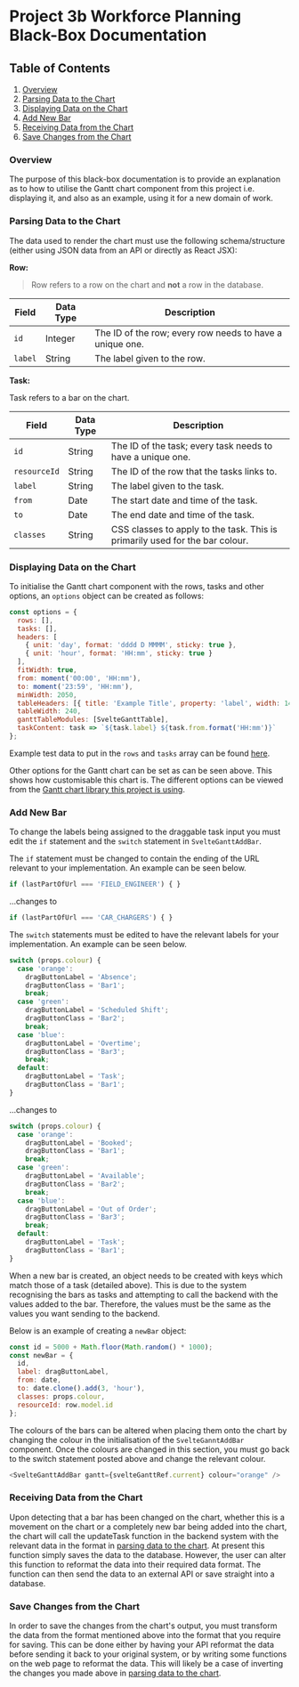 # Project 3b Workforce Planning Black-Box Documentation

## Table of Contents

1. [Overview](#overview)
2. [Parsing Data to the Chart](#parsing-data-to-the-chart)
3. [Displaying Data on the Chart](#displaying-data-on-the-chart)
4. [Add New Bar](#add-new-bar)
5. [Receiving Data from the Chart](#receiving-data-from-the-chart)
6. [Save Changes from the Chart](#save-changes-from-the-chart)

### Overview

The purpose of this black-box documentation is to provide an explanation as to how to utilise the
Gantt chart component from this project i.e. displaying it, and also as an example, using it for a
new domain of work.

### Parsing Data to the Chart

The data used to render the chart must use the following schema/structure (either using JSON data
from an API or directly as React JSX):

**Row:**

> Row refers to a row on the chart and **not** a row in the database.

| Field   | Data Type | Description                                              |
| ------- | --------- | -------------------------------------------------------- |
| `id`    | Integer   | The ID of the row; every row needs to have a unique one. |
| `label` | String    | The label given to the row.                              |

**Task:**

Task refers to a bar on the chart.

| Field        | Data Type | Description                                                                  |
| ------------ | --------- | ---------------------------------------------------------------------------- |
| `id`         | String    | The ID of the task; every task needs to have a unique one.                   |
| `resourceId` | String    | The ID of the row that the tasks links to.                                   |
| `label`      | String    | The label given to the task.                                                 |
| `from`       | Date      | The start date and time of the task.                                         |
| `to`         | Date      | The end date and time of the task.                                           |
| `classes`    | String    | CSS classes to apply to the task. This is primarily used for the bar colour. |

### Displaying Data on the Chart

To initialise the Gantt chart component with the rows, tasks and other options, an `options` object
can be created as follows:

```javascript
const options = {
  rows: [],
  tasks: [],
  headers: [
    { unit: 'day', format: 'dddd D MMMM', sticky: true },
    { unit: 'hour', format: 'HH:mm', sticky: true }
  ],
  fitWidth: true,
  from: moment('00:00', 'HH:mm'),
  to: moment('23:59', 'HH:mm'),
  minWidth: 2050,
  tableHeaders: [{ title: 'Example Title', property: 'label', width: 140, type: 'tree' }],
  tableWidth: 240,
  ganttTableModules: [SvelteGanttTable],
  taskContent: task => `${task.label} ${task.from.format('HH:mm')}`
};
```

Example test data to put in the `rows` and `tasks` array can be found
[here](project-3b-frontend/README.md#demoing-a-new-chart).

Other options for the Gantt chart can be set as can be seen above. This shows how customisable this
chart is. The different options can be viewed from the [Gantt chart library this project is
using](https://github.com/ANovokmet/svelte-gantt).

### Add New Bar

To change the labels being assigned to the draggable task input you must edit the `if` statement and
the `switch` statement in `SvelteGanttAddBar`.

The `if` statement must be changed to contain the ending of the URL relevant to your implementation.
An example can be seen below.

```javascript
if (lastPartOfUrl === 'FIELD_ENGINEER') { }
```

...changes to

```javascript
if (lastPartOfUrl === 'CAR_CHARGERS') { }
```

The `switch` statements must be edited to have the relevant labels for your implementation. An
example can be seen below.

```javascript
switch (props.colour) {
  case 'orange':
    dragButtonLabel = 'Absence';
    dragButtonClass = 'Bar1';
    break;
  case 'green':
    dragButtonLabel = 'Scheduled Shift';
    dragButtonClass = 'Bar2';
    break;
  case 'blue':
    dragButtonLabel = 'Overtime';
    dragButtonClass = 'Bar3';
    break;
  default:
    dragButtonLabel = 'Task';
    dragButtonClass = 'Bar1';
}
```

...changes to

```javascript
switch (props.colour) {
  case 'orange':
    dragButtonLabel = 'Booked';
    dragButtonClass = 'Bar1';
    break;
  case 'green':
    dragButtonLabel = 'Available';
    dragButtonClass = 'Bar2';
    break;
  case 'blue':
    dragButtonLabel = 'Out of Order';
    dragButtonClass = 'Bar3';
    break;
  default:
    dragButtonLabel = 'Task';
    dragButtonClass = 'Bar1';
}
```

When a new bar is created, an object needs to be created with keys which match those of a task
(detailed above). This is due to the system recognising the bars as tasks and attempting to call the
backend with the values added to the bar. Therefore, the values must be the same as the values you
want sending to the backend.

Below is an example of creating a `newBar` object:

```javascript
const id = 5000 + Math.floor(Math.random() * 1000);
const newBar = {
  id,
  label: dragButtonLabel,
  from: date,
  to: date.clone().add(3, 'hour'),
  classes: props.colour,
  resourceId: row.model.id
};
```

The colours of the bars can be altered when placing them onto the chart by changing the colour in
the initialisation of the `SvelteGanntAddBar` component. Once the colours are changed in this
section, you must go back to the switch statement posted above and change the relevant colour.

```javascript
<SvelteGanttAddBar gantt={svelteGanttRef.current} colour="orange" />
```

### Receiving Data from the Chart

Upon detecting that a bar has been changed on the chart, whether this is a movement on the chart or
a completely new bar being added into the chart, the chart will call the updateTask function in the
backend system with the relevant data in the format in [parsing data to the
chart](#parsing-data-to-the-chart). At present this function simply saves the data to the database.
However, the user can alter this function to reformat the data into their required data format. The
function can then send the data to an external API or save straight into a database.

### Save Changes from the Chart

In order to save the changes from the chart's output, you must transform the data from the format
mentioned above into the format that you require for saving. This can be done either by having your
API reformat the data before sending it back to your original system, or by writing some functions
on the web page to reformat the data. This will likely be a case of inverting the changes you made
above in [parsing data to the chart](#parsing-data-to-the-chart).
